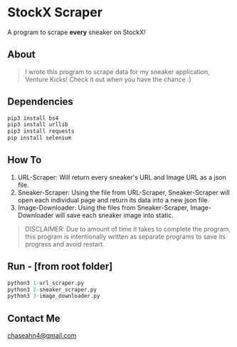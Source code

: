 # StockX Scraper
A program to scrape **every** sneaker on StockX! 

## About
> I wrote this program to scrape data for my sneaker application, Venture Kicks! Check it out when you have the chance :)

## Dependencies
```python
pip3 install bs4
pip3 install urllib
pip3 install requests
pip install selenium
```

## How To
1. URL-Scraper: Will return every sneaker's URL and Image URL as a json file.
2. Sneaker-Scraper: Using the file from URL-Scraper, Sneaker-Scraper will open each individual page and return its data into a new json file. 
3. Image-Downloader: Using the files from Sneaker-Scraper, Image-Downloader will save each sneaker image into static.
> DISCLAIMER: Due to amount of time it takes to complete the program, this program is intentionally written as separate programs to save its progress and avoid restart. 

## Run - [from root folder]
```python
python3 1-url_scraper.py
python3 2-sneaker_scraper.py
python3 3-image_downloader.py
```

## Contact Me
chaseahn4@gmail.com